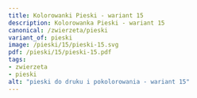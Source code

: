 ```yaml
---
title: Kolorowanki Pieski - wariant 15
description: Kolorowanka Pieski - wariant 15
canonical: /zwierzeta/pieski
variant_of: pieski
image: /pieski/15/pieski-15.svg
pdf: /pieski/15/pieski-15.pdf
tags:
- zwierzeta
- pieski
alt: "pieski do druku i pokolorowania - wariant 15"
---
```

